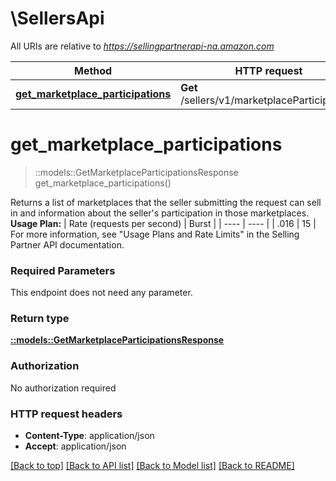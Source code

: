 # \SellersApi

All URIs are relative to *https://sellingpartnerapi-na.amazon.com*

Method | HTTP request | Description
------------- | ------------- | -------------
[**get_marketplace_participations**](SellersApi.md#get_marketplace_participations) | **Get** /sellers/v1/marketplaceParticipations | 


# **get_marketplace_participations**
> ::models::GetMarketplaceParticipationsResponse get_marketplace_participations()


Returns a list of marketplaces that the seller submitting the request can sell in and information about the seller's participation in those marketplaces.  **Usage Plan:**  | Rate (requests per second) | Burst | | ---- | ---- | | .016 | 15 |  For more information, see \"Usage Plans and Rate Limits\" in the Selling Partner API documentation.

### Required Parameters
This endpoint does not need any parameter.

### Return type

[**::models::GetMarketplaceParticipationsResponse**](GetMarketplaceParticipationsResponse.md)

### Authorization

No authorization required

### HTTP request headers

 - **Content-Type**: application/json
 - **Accept**: application/json

[[Back to top]](#) [[Back to API list]](../README.md#documentation-for-api-endpoints) [[Back to Model list]](../README.md#documentation-for-models) [[Back to README]](../README.md)

